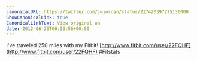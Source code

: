 ```yaml
---
canonicalURL: https://twitter.com/jmjordan/status/217420397275136000
ShowCanonicalLink: true
CanonicalLinkText: View original on
date: 2012-06-26T00:53:56+00:00
---
```

I've traveled 250 miles with my Fitbit! [http://www.fitbit.com/user/22FQHF](http://www.fitbit.com/user/22FQHF) #Fitstats